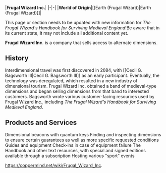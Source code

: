 |**Frugal Wizard Inc.**|
|-|-|
|**World of Origin**|[[Earth (Frugal Wizard)\|Earth (Frugal Wizard)]]|

This page or section needs to be updated with new information for *The Frugal Wizard's Handbook for Surviving Medieval England*!Be aware that in its current state, it may not include all additional content yet.

**Frugal Wizard Inc.** is a company that sells access to alternate dimensions.

## History
Interdimensional travel was first discovered in 2084, with [[Cecil G. Bagsworth III\|Cecil G. Bagsworth III]] as an early participant. Eventually, the technology was deregulated, which resulted in a new industry of dimensional tourism. Frugal Wizard Inc. obtained a band of medieval-type dimensions and began selling dimensions from that band to interested customers. Bagsworth wrote various customer-facing resources used by Frugal Wizard Inc., including *The Frugal Wizard's Handbook for Surviving Medieval England*.

## Products and Services
Dimensional beacons with quantum keys
Finding and inspecting dimensions to ensure certain guarantees as well as more specific requested conditions
Guides and equipment
Check-ins in case of equipment failure
The Handbook and other text resources, with special and signed editions available through a subscription
Hosting various "sport" events




https://coppermind.net/wiki/Frugal_Wizard_Inc.